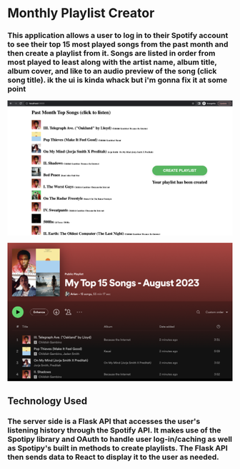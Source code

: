 # Monthly Playlist Creator

### This application allows a user to log in to their Spotify account to see their top 15 most played songs from the past month and then create a playlist from it. Songs are listed in order from most played to least along with the artist name, album title, album cover, and like to an audio preview of the song (click song title). ik the ui is kinda whack but i'm gonna fix it at some point

![Song List Displayed](<Screen Shot 2023-08-07 at 3.40.25 PM.png>)

![Playlist in Spotify](<Screen Shot 2023-08-07 at 3.41.57 PM.png>)


## Technology Used

### The server side is a Flask API that accesses the user's listening history through the Spotify API. It makes use of the Spotipy library and OAuth to handle user log-in/caching as well as Spotipy's built in methods to create playlists. The Flask API then sends data to React to display it to the user as needed. 

